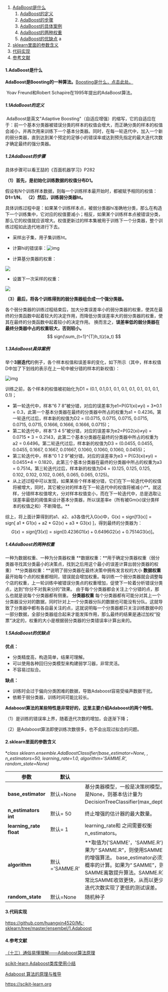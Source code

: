 1. [AdaBoost是什么](https://github.com/huangxin4520/ML-sklearn/blob/master/ensembel/1.Adaboost/AdaBoost.md#1adaBoost是什么)
      1. [AdaBoost的定义](https://github.com/huangxin4520/ML-sklearn/blob/master/ensembel/1.Adaboost/AdaBoost.md#11adaBoost的定义)
      2. [AdaBoost的步骤](https://github.com/huangxin4520/ML-sklearn/blob/master/ensembel/1.Adaboost/AdaBoost.md#12adaBoost的步骤)
      3. [AdaBoost的具体案例](https://github.com/huangxin4520/ML-sklearn/blob/master/ensembel/1.Adaboost/AdaBoost.md#13adaBoost具体案例)
      4. [AdaBoost的两种权重](https://github.com/huangxin4520/ML-sklearn/blob/master/ensembel/1.Adaboost/AdaBoost.md#14adaBoost的两种权重)
      5. [AdaBoost的优缺点](https://github.com/huangxin4520/ML-sklearn/blob/master/ensembel/1.Adaboost/AdaBoost.md#15adaBoost的优缺点)
a
2. [sklearn里面的参数含义](https://github.com/huangxin4520/ML-sklearn/blob/master/ensembel/1.Adaboost/AdaBoost.md#2sklearn里面的参数含义)
3. [代码实现](https://github.com/huangxin4520/ML-sklearn/blob/master/ensembel/1.Adaboost/AdaBoost.md#3代码实现)
4. [参考文献](https://github.com/huangxin4520/ML-sklearn/blob/master/ensembel/1.Adaboost/AdaBoost.md#4参考文献)



#### **1.AdaBoost是什么**

**AdaBoost是Boosting的一种算法。**[Boosting是什么，点击此处。]()

​		Yoav Freund和Robert Schapire在1995年提出的AdaBoost算法。

##### **1.1AdaBoost的定义**

​		AdaBoost是英文"Adaptive Boosting"（自适应增强）的缩写，它的自适应在于：前一个基本分类器被错误分类的样本的权值会增大，而正确分类的样本的权值会减小，并再次用来训练下一个基本分类器。同时，在每一轮迭代中，加入一个新的弱分类器，直到达到某个预定的足够小的错误率或达到预先指定的最大迭代次数才确定最终的强分类器。

##### **1.2AdaBoost的步骤**

具体步骤可以看王喆的《百面机器学习》P282

**（1）首先，是初始化训练数据的权值分布D1。**

​		假设有N个训练样本数据，则每一个训练样本最开始时，都被赋予相同的权值：**D1=1/N**。
**（2）然后，训练弱分类器ht。**

​		具体训练过程中是：如果某个训练样本点，被弱分类器hi准确地分类，那么在构造下一个训练集中，它对应的权值要减小；相反，如果某个训练样本点被错误分类，那么它的权值就应该增大。权值更新过的样本集被用于训练下一个分类器，整个训练过程如此迭代地进行下去。

- 采样出子集，用子集训练ht。

- 计算hi的错误率：![img](https://pic2.zhimg.com/v2-d581fd531d79826da8311a295ef2b689_b)
- 计算基分类器的权重：
<img src="http://chart.googleapis.com/chart?cht=tx&chl=\varepsilon_t=a_t=log\frac{(1-\varepsilon_t)}{\varepsilon_t}" style="border:none;">

- 设置下一次采样的权重：
<img src="http://chart.googleapis.com/chart?cht=tx&chl=D（t+1)=(\begin{cases} \frac{D_t(i)（1-\varepsilon_t)}{\varepsilon_t}，h_t(x_i)\neq y_i\\ \frac{D_t(i)（\varepsilon_t)}{1-\varepsilon_t}，h_t(x_i)= y_i\end{cases})" style="border:none;">

**（3）最后，将各个训练得到的弱分类器组合成一个强分类器。**

​		各个弱分类器的训练过程结束后，加大分类误差率小的弱分类器的权重，使其在最终的分类函数中起着较大的决定作用，而降低分类误差率大的弱分类器的权重，使其在最终的分类函数中起着较小的决定作用。
换而言之，**误差率低的弱分类器在最终分类器中占的权重较大，否则较小。**
$$
sign(\sum_{t=1}^{T}h_t(z)a_t)
$$


##### **1.3AdaBoost具体案例**

​		举个**3层迭代**的例子，各个样本权值和误差率的变化，如下所示（其中，样本权值D中加了下划线的表示在上一轮中被分错的样本的新权值）：

![img](https://img-blog.csdn.net/20141103002143995)

训练之前，各个样本的权值被初始化为D1 = (0.1, 0.1,0.1, 0.1, 0.1, 0.1, 0.1, 0.1, 0.1, 0.1)；

- 第一轮迭代中，样本“6 7 8”被分错，对应的误差率为e1=P(G1(xi)≠yi) = 3*0.1 = 0.3，此第一个基本分类器在最终的分类器中所占的权重为a1 = 0.4236。第一轮迭代过后，样本新的权值为D2 = (0.0715, 0.0715, 0.0715, 0.0715, 0.0715,  0.0715, 0.1666, 0.1666, 0.1666, 0.0715)；
- 第二轮迭代中，样本“3 4 5”被分错，对应的误差率为e2=P(G2(xi)≠yi) = 0.0715 * 3 = 0.2143，此第二个基本分类器在最终的分类器中所占的权重为a2 = 0.6496。第二轮迭代过后，样本新的权值为D3 = (0.0455, 0.0455, 0.0455, 0.1667, 0.1667,  0.01667, 0.1060, 0.1060, 0.1060, 0.0455)；
- 第三轮迭代中，样本“0 1 2 9”被分错，对应的误差率为e3 = P(G3(xi)≠yi) = 0.0455*4 = 0.1820，此第三个基本分类器在最终的分类器中所占的权重为a3 = 0.7514。第三轮迭代过后，样本新的权值为D4 = (0.125, 0.125, 0.125, 0.102, 0.102,  0.102, 0.065, 0.065, 0.065, 0.125)。
- 从上述过程中可以发现，如果某些个样本被分错，它们在下一轮迭代中的权值将被增大，同时，其它被分对的样本在下一轮迭代中的权值将被减小**。就这样，分错样本权值增大，分对样本权值变小，而在下一轮迭代中，总是选取让误差率最低的阈值来设计基本分类器，所以误差率e（所有被Gm(x)误分类样本的权值之和）不断降低。**

综上，将上面计算得到的a1、a2、a3各值代入G(x)中，G(x) = sign[f3(x)] = sign[ a1 * G1(x) + a2 * G2(x) + a3 * G3(x) ]，得到最终的分类器为：
$$
G(x) = sign[f3(x)] = sign[ 0.4236G1(x) + 0.6496G2(x)+0.7514G3(x) ]。
$$


##### **1.4AdaBoost的两种权重**

一种为数据权重、一种为分类器权重
**数据权重：**用于确定分类器权重（弱分类器寻找其分类最小的决策点，找到之后用这个最小的误差计算出弱分类器的权重）
**分类器权重：**说明了弱分类器在最终决策中拥有发言权的大小
**数据权重**
		最开始每个点的权重都相同，错误就会增加权重。每训练一个弱分类器就会调整每个店的权重，上一轮训练中被错误分类点的权重增加，促使下一轮着分析错误分类点，达到“你分不对我来分的”效果。
由于每个分类器都会关注上个分错的点，那么也就是说每个分类器都有侧重。
**分类器权重**
		每个分类器都有可能分对其上一个分类器没分对的数据，同时针对上一个分类器分队的数据也可能没有分队。这就导致了分类器中都有各自最关注的点，这就说明每一个分类器都只关注训练数据中的一部分数据，全部分类器组合起来才能发挥作用，那么最终的结果是通过加权“投票“决定的，权重的大小是根据弱分类器的分类错误率计算出来的。

##### **1.5AdaBoost的优缺点**

**优点：**

- 分类精度高，构造简单，结果可理解。
- 可以使用各种回归分类模型来构建弱学习器，非常灵活。
- 不容易过拟合。

**缺点：**

- 训练时会过于偏向分类困难的数据，导致Adaboost容易受噪声数据干扰。
- 依赖于弱分类器，训练时间可能比较长。

**Adaboost算法的某些特性是非常好的，这里主要介绍Adaboost的两个特性**。

（1）是训练的错误率上界，随着迭代次数的增加，会逐渐下降；

（2）是Adaboost算法即使训练次数很多，也不会出现过拟合的问题。

#### **2.sklearn里面的参数含义**

**class sklearn.ensemble.AdaBoostClassifier(base_estimator=None, *, n_estimators=50, learning_rate=1.0, algorithm='SAMME.R', random_state=None)**

| 参数                    | 默认           |                                                              |
| ----------------------- | -------------- | ------------------------------------------------------------ |
| **base_estimator**     | 默认=None      | 基分类器模型，一般是决策树模型。如果是None，则基本估计量为DecisionTreeClassifier(max_depth=1)。 |
| **n_estimators int**    | 默认= 50       | 终止增强的估计器的最大数量。                                 |
| **learning_rate float** | 默认= 1        | learning_rate和 之间需要权衡n_estimators。                   |
| **algorithm**           | 默认='SAMME.R' | **取值为{'SAMME'，'SAMME.R'}**如果为“ SAMME.R”，则使用SAMME.R真正的增强算法。 base_estimator必须支持类概率的计算。如果为“ SAMME”，则使用SAMME离散提升算法。SAMME.R算法通常比SAMME收敛更快，从而以更少的提升迭代次数实现了更低的测试误差。 |
| **random_state**       | 默认=None      | 随机种子                                                     |

#### **3.代码实现**

https://github.com/huangxin4520/ML-sklearn/tree/master/ensembel/1.Adaboost

#### **4.参考文献**

[（十三）通俗易懂理解——Adaboost算法原理](https://zhuanlan.zhihu.com/p/41536315)

[scikit-learn Adaboost类库使用小结](https://www.cnblogs.com/pinard/p/6136914.html)

[Adaboost 算法的原理与推导](https://blog.csdn.net/v_july_v/article/details/40718799)

https://scikit-learn.org

